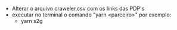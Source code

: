 - Alterar o arquivo craweler.csv com os links das PDP's 
- executar no terminal o comando "yarn \<parceiro\>" por exemplo:
  - yarn s2g
